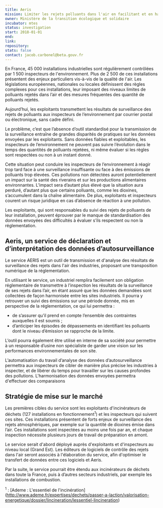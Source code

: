 ```yaml
---
title: Aeris
mission: Limiter les rejets polluants dans l'air en facilitant et en harmonisant la déclaration et le suivi des émissions des industriels
owner: Ministère de la transition écologique et solidaire
incubator: mtes
status: investigation
start: 2018-01-01
end:
link:
repository:
stats: false
contact: jacob.carbonel@beta.gouv.fr
---
```


En France, 45 000 installations industrielles sont régulièrement contrôlées par 1 500 inspecteurs de l'environnement.
Plus de 2 500 de ces installations présentent des enjeux particuliers vis-à-vis de la qualité de l'air.
Les législations européennes, nationales ou locales définissent des règles complexes pour ces installations, leur imposant des niveaux limites de polluants rejetés dans l’air et des mesures fréquentes des quantité de polluants rejetés.

Aujourd’hui, les exploitants transmettent les résultats de surveillance des rejets de polluants aux inspecteurs de l’environnement par courrier postal ou électronique, sans cadre défini.

Le problème, c’est que l’absence d’outil standardisé pour la transmission de la surveillance entraîne de grandes disparités de pratiques sur les données envoyées par les exploitants.
Sans données fiables et exploitables, les inspecteurs de l’environnement ne peuvent pas suivre l’évolution dans le temps des quantités de polluants rejetées, ni même évaluer si les règles sont respectées ou non à un instant donné.

Cette situation peut conduire les inspecteurs de l’environnement à réagir trop tard face à une surveillance insuffisante ou face à des émissions de polluants trop élevées.
Ces pollutions non détectées auront potentiellement un impact sur la santé des riverains et sur les productions alimentaires environnantes.
L’impact sera d’autant plus élevé que la situation aura perduré, d’autant plus que certains polluants, comme les dioxines, s’accumulent dans la chaîne alimentaire.
De plus, exploitants et inspecteurs courent un risque juridique en cas d’absence de réaction à une pollution.

Les exploitants, qui sont responsables du suivi des rejets de polluants de leur installation, peuvent éprouver par le manque de standardisation des données envoyées des difficultés à évaluer s’ils respectent ou non la réglementation.

## Aeris, un service de déclaration et d’interprétation des données d’autosurveillance

Le service AERIS est un outil de transmission et d'analyse des résultats de surveillance des rejets dans l'air des industries, proposant une transposition numérique de la réglementation.

En utilisant le service, un industriel remplira facilement son obligation réglementaire de transmettre à l’inspection les résultats de la surveillance de ses rejets dans l’air, en étant assuré que les données demandées sont collectées de façon harmonisée entre les sites industriels.
Il pourra y retrouver un suivi des émissions sur une période donnée, mis en perspective de la réglementation, ce qui  lui permettra :
* de s’assurer qu’il prend en compte l’ensemble des contraintes auxquelles il est soumis ;
* d’anticiper les épisodes de dépassements en identifiant les polluants dont le niveau d’émission se rapproche de la limite.

L’outil pourra également être utilisé en interne de sa société pour permettre à un responsable d’usine non spécialiste de garder une vision sur les performances environnementales de son site.

L’automatisation du travail d’analyse des données d’autosurveillance permettra aux inspecteurs de cibler de manière plus précise les industries à inspecter, et de libérer du temps pour travailler sur les causes profondes des pollutions. L'harmonisation des données envoyées permettra d'effectuer des comparaisons

## Stratégie de mise sur le marché

Les premières cibles du service sont les exploitants d'incinérateurs de déchets (127 installations en fonctionnement<sup>1</sup>) et les inspecteurs qui suivent ces sites.
Ces installations présentent de forts enjeux de surveillance des rejets atmosphériques, par exemple sur la quantité de dioxines émise dans l’air.
Ces installations sont inspectées au moins une fois par an, et chaque inspection nécessite plusieurs jours de travail de préparation en amont.

Le service serait d'abord déployé auprès d'exploitants et d'inspecteurs au niveau local (Grand Est). Les éditeurs de logiciels de contrôle des rejets dans l'air seront associés à l'élaboration du service, afin d'optimiser le transfert de données entre ces logiciels et Aeris.

Par la suite, le service pourrait être étendu aux incinérateurs de déchets dans toute la France, puis à d’autres secteurs industriels, par exemple les installations de combustion.

<sup>1</sup> : [Ademe : L'essentiel de l'incinération] (http://www.ademe.fr/expertises/dechets/passer-a-laction/valorisation-energetique/dossier/lincineration/lessentiel-lincineration)
